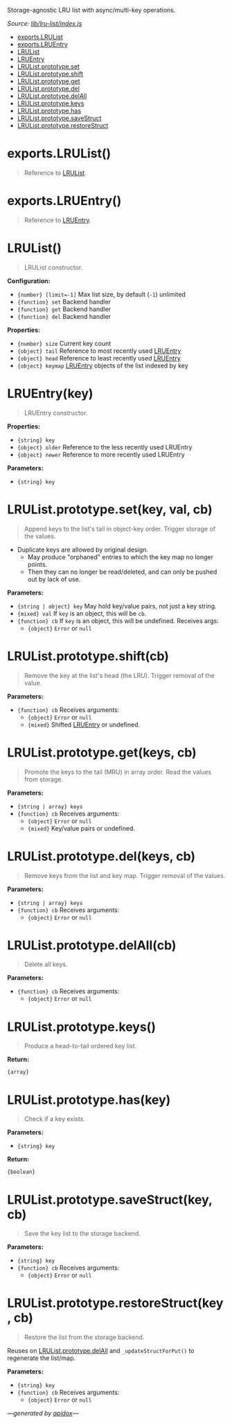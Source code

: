 Storage-agnostic LRU list with async/multi-key operations.

_Source: [lib/lru-list/index.js](../lib/lru-list/index.js)_

- [exports.LRUList](#exportslrulist)
- [exports.LRUEntry](#exportslruentry)
- [LRUList](#lrulist)
- [LRUEntry](#lruentrykey)
- [LRUList.prototype.set](#lrulistprototypesetkey-val-cb)
- [LRUList.prototype.shift](#lrulistprototypeshiftcb)
- [LRUList.prototype.get](#lrulistprototypegetkeys-cb)
- [LRUList.prototype.del](#lrulistprototypedelkeys-cb)
- [LRUList.prototype.delAll](#lrulistprototypedelallcb)
- [LRUList.prototype.keys](#lrulistprototypekeys)
- [LRUList.prototype.has](#lrulistprototypehaskey)
- [LRUList.prototype.saveStruct](#lrulistprototypesavestructkey-cb)
- [LRUList.prototype.restoreStruct](#lrulistprototyperestorestructkey-cb)

# exports.LRUList()

> Reference to [LRUList](#lrulist).

# exports.LRUEntry()

> Reference to [LRUEntry](#lruentrykey).

# LRUList()

> LRUList constructor.

**Configuration:**

- `{number} [limit=-1]` Max list size, by default (`-1`) unlimited
- `{function} set` Backend handler
- `{function} get` Backend handler
- `{function} del` Backend handler

**Properties:**

- `{number} size` Current key count
- `{object} tail` Reference to most recently used [LRUEntry](#lruentrykey)
- `{object} head` Reference to least recently used [LRUEntry](#lruentrykey)
- `{object} keymap` [LRUEntry](#lruentrykey) objects of the list indexed by key

# LRUEntry(key)

> LRUEntry constructor.

**Properties:**

- `{string} key`
- `{object} older` Reference to the less recently used LRUEntry
- `{object} newer` Reference to more recently used LRUEntry

**Parameters:**

- `{string} key`

# LRUList.prototype.set(key, val, cb)

> Append keys to the list's tail in object-key order. Trigger storage of the values.

- Duplicate keys are allowed by original design.
  - May produce "orphaned" entries to which the key map no longer points.
  - Then they can no longer be read/deleted, and can only be pushed out by lack of use.

**Parameters:**

- `{string | object} key` May hold key/value pairs, not just a key string.
- `{mixed} val` If `key` is an object, this will be `cb`.
- `{function} cb` If `key` is an object, this will be undefined. Receives args:
  - `{object}` `Error` or `null`

# LRUList.prototype.shift(cb)

> Remove the key at the list's head (the LRU). Trigger removal of the value.

**Parameters:**

- `{function} cb` Receives arguments:
  - `{object}` `Error` or `null`
  - `{mixed}` Shifted [LRUEntry](#lruentrykey) or undefined.

# LRUList.prototype.get(keys, cb)

> Promote the keys to the tail (MRU) in array order. Read the values from storage.

**Parameters:**

- `{string | array} keys`
- `{function} cb` Receives arguments:
  - `{object}` `Error` or `null`
  - `{mixed}` Key/value pairs or undefined.

# LRUList.prototype.del(keys, cb)

> Remove keys from the list and key map. Trigger removal of the values.

**Parameters:**

- `{string | array} keys`
- `{function} cb` Receives arguments:
  - `{object}` `Error` or `null`

# LRUList.prototype.delAll(cb)

> Delete all keys.

**Parameters:**

- `{function} cb` Receives arguments:
  - `{object}` `Error` or `null`

# LRUList.prototype.keys()

> Produce a head-to-tail ordered key list.

**Return:**

`{array}`

# LRUList.prototype.has(key)

> Check if a key exists.

**Parameters:**

- `{string} key`

**Return:**

`{boolean}`

# LRUList.prototype.saveStruct(key, cb)

> Save the key list to the storage backend.

**Parameters:**

- `{string} key`
- `{function} cb` Receives arguments:
  - `{object}` `Error` or `null`

# LRUList.prototype.restoreStruct(key, cb)

> Restore the list from the storage backend.

Reuses on [LRUList.prototype.delAll](#lrulistprototypedelallcb) and `_updateStructForPut()` to regenerate the list/map.

**Parameters:**

- `{string} key`
- `{function} cb` Receives arguments:
  - `{object}` `Error` or `null`

_&mdash;generated by [apidox](https://github.com/codeactual/apidox)&mdash;_
